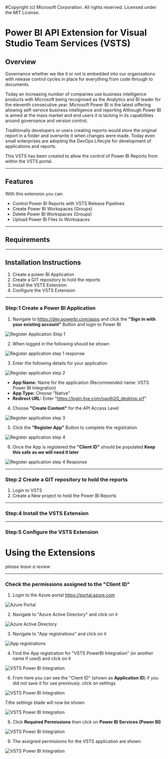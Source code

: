 #Copyright (c) Microsoft Corporation. All rights reserved. Licensed under the MIT License.
# Power BI API Extension for Visual Studio Team Services (VSTS)

## Overview
Governance whether we like it or not is embedded into our organisations with release control cycles in place for everything from code through to documents.
  
Today an increasing number of companies use business intelligence products with Microsoft being recognised as the Analytics and BI leader for the eleventh consecutive year.
Microsoft Power BI is the latest offering allowing self-service business intelligence and reporting
Although Power BI is aimed at the mass market and end users it is lacking in its capabilities around governance and version control.

Traditionally developers or users creating reports would store the original report in a folder and overwrite it when changes were made.  Today even small enterprises are adopting the DevOps Lifecyle for development of applications and reports.

This VSTS has been created to allow the control of Power BI Reports from within the VSTS portal.
***

## Features
With this extension you can:
* Control Power BI Reports with VSTS Release Pipelines
* Create Power BI Workspaces (Groups)
* Delete Power BI Workspaces (Groups)
* Upload Power Bi Files to Workspaces
***

## Requirements

***

## Installation Instructions
1. Create a power BI Application
2. Create a GIT repository to hold the reports
4. Install the VSTS Extension
5. Configure the VSTS Extension
***

### Step:1 Create a Power BI Application
1. Navigate to https://dev.powerbi.com/apps and click the **"Sign in with your existing account"** Button and login to Power BI

![Register Application Step 1](../VSTS%20Extension/images/RegisterApplication/RegisterApplication1.png)

2. When logged in the following should be shown

![Register application step 1 response](../VSTS%20Extension/images/RegisterApplication/RegisterApplication2.png)

3. Enter the following details for your application

![Register application step 2](../VSTS%20Extension/images/RegisterApplication/RegisterApplication3.png)
* **App Name:** Name for the application (Recommended name: VSTS Power BI Integration)
* **App Type:** Choose "Native"
* **Redirect URL:** Enter "https://login.live.com/oauth20_desktop.srf"

4. Choose **"Create Content"** for the API Access Level

![Register application step 3](../VSTS%20Extension/images/RegisterApplication/RegisterApplication4.png)

5. Click the **"Register App"** Button to complete the registration

![Register application step 4](../VSTS%20Extension/images/RegisterApplication/RegisterApplication5.png)

6. Once the App is registered the **"Client ID"** should be populated __Keep this safe as we will need it later__

![Register application step 4 Response](../VSTS%20Extension/images/RegisterApplication/RegisterApplication6.png)
***

### Step:2 Create a GIT repository to hold the reports
1.	Login to VSTS
2.	Create a New project to hold the Power BI Reports

***

### Step:4 Install the VSTS Extension

***
### Step:5 Configure the VSTS Extension


# Using the Extensions
*please leave a review*
***

### Check the permissions assigned to the "Client ID"
1. Login to the Azure portal https://portal.azure.com

![Azure Portal](../VSTS%20Extension/images/AzureAD/AzureAD0.PNG)

2. Navigate to "Azure Active Directory" and click on it

![Azure Active Directory](../VSTS%20Extension/images/AzureAD/AzureAD1.PNG)

3. Navigate to "App registrations" and click on it

![App registrations](../VSTS%20Extension/images/AzureAD/AzureAD2.PNG)

4. Find the App registration for "VSTS PowerBI Integration" (or another name if used) and click on it

![VSTS Power BI Integration](../VSTS%20Extension/images/AzureAD/AzureAD3.PNG)

6. From here you can see the "Client ID" (shown as **Application ID**) if you did not save it for use previously. click on settings


![VSTS Power BI Integration](../VSTS%20Extension/images/AzureAD/AzureAD4.PNG)

7.the settings blade will now be shown

![VSTS Power BI Integration](../VSTS%20Extension/images/AzureAD/AzureAD5.PNG)

8. Click **Required Permissions** then click on **Power BI Services (Power BI)**

![VSTS Power BI Integration](../VSTS%20Extension/images/AzureAD/AzureAD8.PNG)

9. The assigned permissions for the VSTS application are shown

![VSTS Power BI Integration](../VSTS%20Extension/images/AzureAD/AzureAD9.PNG)


